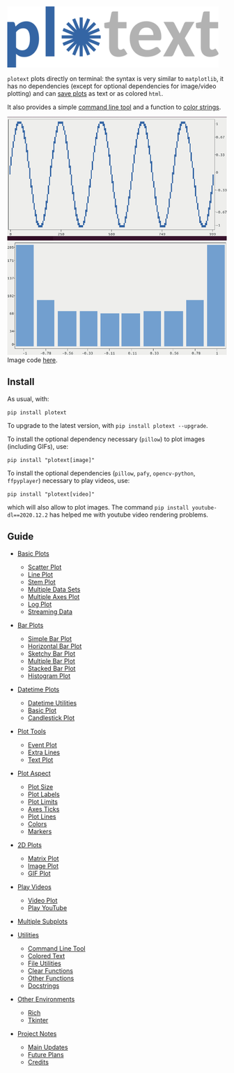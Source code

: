 <p align="left">  <img src="https://raw.githubusercontent.com/piccolomo/plotext/master/images/logo.png" /></p>

`plotext` plots directly on terminal: the syntax is very similar to `matplotlib`, it has no dependencies (except for optional dependencies for image/video plotting) and can [save plots](https://github.com/piccolomo/plotext/blob/master/readme/utilities.md#other-functions) as text or as colored `html`.

It also provides a simple [command line tool](https://github.com/piccolomo/plotext/blob/master/readme/utilities.md#command-line-tool) and a function to [color strings](https://github.com/piccolomo/plotext/blob/master/readme/utilities.md#colored-text).

![subplots](https://raw.githubusercontent.com/piccolomo/plotext/master/images/subplots.png)
Image code [here](https://github.com/piccolomo/plotext/blob/master/readme/subplots.md).

## Install

As usual, with:
```console
pip install plotext
```
To upgrade to the latest version, with ```pip install plotext --upgrade```.

To install the optional dependency necessary (`pillow`) to plot images (including GIFs), use:
```console
pip install "plotext[image]"
```
To install the optional dependencies (`pillow`, `pafy`, `opencv-python`, `ffpyplayer`) necessary to play videos, use:
```console
pip install "plotext[video]"
```
which will also allow to plot images. 
The command `pip install youtube-dl==2020.12.2` has helped me with youtube video rendering problems.


## Guide

- [Basic Plots](https://github.com/piccolomo/plotext/blob/master/readme/basic.md) 
    - [Scatter Plot](https://github.com/piccolomo/plotext/blob/master/readme/basic.md#scatter-plot)
    - [Line Plot](https://github.com/piccolomo/plotext/blob/master/readme/basic.md#line-plot)
    - [Stem Plot](https://github.com/piccolomo/plotext/blob/master/readme/basic.md#stem-plot)
    - [Multiple Data Sets](https://github.com/piccolomo/plotext/blob/master/readme/basic.md#multiple-data-sets)
    - [Multiple Axes Plot](https://github.com/piccolomo/plotext/blob/master/readme/basic.md#multiple-axes-plot)
    - [Log Plot](https://github.com/piccolomo/plotext/blob/master/readme/basic.md#log-plot)
    - [Streaming Data](https://github.com/piccolomo/plotext/blob/master/readme/basic.md#streaming-data)
    
- [Bar Plots](https://github.com/piccolomo/plotext/blob/master/readme/bar.md)
    - [Simple Bar Plot](https://github.com/piccolomo/plotext/blob/master/readme/bar.md#simple-bar-plot)
    - [Horizontal Bar Plot](https://github.com/piccolomo/plotext/blob/master/readme/bar.md#horizontal-bar-plot)
    - [Sketchy Bar Plot](https://github.com/piccolomo/plotext/blob/master/readme/bar.md#sketchy-bar-plot)
    - [Multiple Bar Plot](https://github.com/piccolomo/plotext/blob/master/readme/bar.md#multiple-bar-plot)
    - [Stacked Bar Plot](https://github.com/piccolomo/plotext/blob/master/readme/bar.md#stacked-bar-plot)
    - [Histogram Plot](https://github.com/piccolomo/plotext/blob/master/readme/bar.md#histogram-plot)

- [Datetime Plots](https://github.com/piccolomo/plotext/blob/master/readme/datetime.md)
    - [Datetime Utilities](https://github.com/piccolomo/plotext/blob/master/readme/datetime.md#datetime-utilities)
    - [Basic Plot](https://github.com/piccolomo/plotext/blob/master/readme/datetime.md#basic-plot)
    - [Candlestick Plot](https://github.com/piccolomo/plotext/blob/master/readme/datetime.md#candlestick-plot)

- [Plot Tools](https://github.com/piccolomo/plotext/blob/master/readme/tools.md)
    - [Event Plot](https://github.com/piccolomo/plotext/blob/master/readme/tools.md#event-plot)
    - [Extra Lines](https://github.com/piccolomo/plotext/blob/master/readme/tools.md#extra-lines)
    - [Text Plot](https://github.com/piccolomo/plotext/blob/master/readme/tools.md#text-plot)

- [Plot Aspect](https://github.com/piccolomo/plotext/blob/master/readme/aspect.md)
    - [Plot Size](https://github.com/piccolomo/plotext/blob/master/readme/aspect.md#plot-size)
    - [Plot Labels](https://github.com/piccolomo/plotext/blob/master/readme/aspect.md#plot-labels)
    - [Plot Limits](https://github.com/piccolomo/plotext/blob/master/readme/aspect.md#plot-limits)
    - [Axes Ticks](https://github.com/piccolomo/plotext/blob/master/readme/aspect.md#axes-ticks)
    - [Plot Lines](https://github.com/piccolomo/plotext/blob/master/readme/aspect.md#plot-lines)
    - [Colors](https://github.com/piccolomo/plotext/blob/master/readme/aspect.md#colors)
    - [Markers](https://github.com/piccolomo/plotext/blob/master/readme/aspect.md#markers)

- [2D Plots](https://github.com/piccolomo/plotext/blob/master/readme/2d-plots.md)
    - [Matrix Plot](https://github.com/piccolomo/plotext/blob/master/readme/2d-plots.md#matrix-plot)
    - [Image Plot](https://github.com/piccolomo/plotext/blob/master/readme/2d-plots.md#image-plot)
    - [GIF Plot](https://github.com/piccolomo/plotext/blob/master/readme/2d-plots.md#gif-plot)

- [Play Videos](https://github.com/piccolomo/plotext/blob/master/readme/video.md)
    - [Video Plot](https://github.com/piccolomo/plotext/blob/master/readme/video.md#video-plot)
    - [Play YouTube](https://github.com/piccolomo/plotext/blob/master/readme/video.md#play-youtube)

- [Multiple Subplots](https://github.com/piccolomo/plotext/blob/master/readme/subplots.md)

- [Utilities](https://github.com/piccolomo/plotext/blob/master/readme/utilities.md)
    - [Command Line Tool](https://github.com/piccolomo/plotext/blob/master/readme/utilities.md#command-line-tool)
    - [Colored Text](https://github.com/piccolomo/plotext/blob/master/readme/utilities.md#colored-text)
    - [File Utilities](https://github.com/piccolomo/plotext/blob/master/readme/utilities.md#file-utilities)
    - [Clear Functions](https://github.com/piccolomo/plotext/blob/master/readme/utilities.md#clear-functions)
    - [Other Functions](https://github.com/piccolomo/plotext/blob/master/readme/utilities.md#other-functions)
    - [Docstrings](https://github.com/piccolomo/plotext/blob/master/readme/utilities.md#docstrings)

- [Other Environments](https://github.com/piccolomo/plotext/blob/master/readme/environments.md)
    - [Rich](https://github.com/piccolomo/plotext/blob/master/readme/environments.md#rich)
    - [Tkinter](https://github.com/piccolomo/plotext/blob/master/readme/environments.md#tkinter)

- [Project Notes](https://github.com/piccolomo/plotext/blob/master/readme/notes.md)
    - [Main Updates](https://github.com/piccolomo/plotext/blob/master/readme/notes.md#main-updates)
    - [Future Plans](https://github.com/piccolomo/plotext/blob/master/readme/notes.md#future-plans)
    - [Credits](https://github.com/piccolomo/plotext/blob/master/readme/notes.md#credits)


